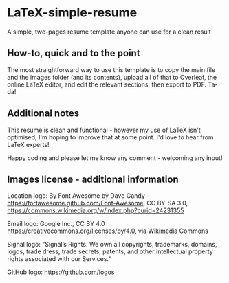 # LaTeX-simple-resume
A simple, two-pages resume template anyone can use for a clean result

## How-to, quick and to the point
The most straightforward way to use this template is to copy the main file and the images folder (and its contents), upload all of that to Overleaf, the online LaTeX editor, and edit the relevant sections, then export to PDF. Ta-da!

## Additional notes
This resume is clean and functional - however my use of LaTeX isn't optimised; I'm hoping to improve that at some point. I'd love to hear from LaTeX experts!

Happy coding and please let me know any comment - welcoming any input!

## Images license - additional information
Location logo:
By Font Awesome by Dave Gandy - https://fortawesome.github.com/Font-Awesome, CC BY-SA 3.0, https://commons.wikimedia.org/w/index.php?curid=24231355

Email logo:
Google Inc., CC BY 4.0 <https://creativecommons.org/licenses/by/4.0>, via Wikimedia Commons

Signal logo:
"Signal’s Rights. We own all copyrights, trademarks, domains, logos, trade dress, trade secrets, patents, and other intellectual property rights associated with our Services."

GitHub logo:
https://github.com/logos
